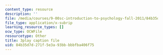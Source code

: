 ```yaml
---
content_type: resource
description: ''
file: /media/courses/9-00sc-introduction-to-psychology-fall-2011/84b35d7d271f5e3a93bbbbbfba406f75_2fbrl6WoIyo.vtt
file_type: application/x-subrip
learning_resource_types: []
ocw_type: OCWFile
resourcetype: Other
title: 3play caption file
uid: 84b35d7d-271f-5e3a-93bb-bbbfba406f75
---
```

